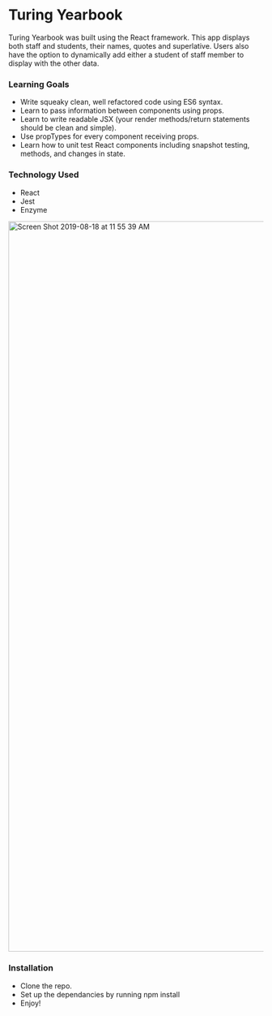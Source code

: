 # Turing Yearbook

Turing Yearbook was built using the React framework. This app displays both staff and students, their names, quotes and superlative. Users also have the option to dynamically add either a student of staff member to display with the other data.

### Learning Goals

- Write squeaky clean, well refactored code using ES6 syntax.
- Learn to pass information between components using props.
- Learn to write readable JSX (your render methods/return statements should be clean and simple).
- Use propTypes for every component receiving props.
- Learn how to unit test React components including snapshot testing, methods, and changes in state.

### Technology Used

- React
- Jest
- Enzyme

<img width="1440" alt="Screen Shot 2019-08-18 at 11 55 39 AM" src="https://user-images.githubusercontent.com/19739235/63228382-2c689600-c1af-11e9-921a-87fff6df861b.png">

### Installation

- Clone the repo.
- Set up the dependancies by running npm install
- Enjoy!